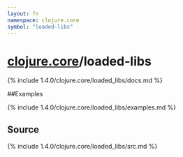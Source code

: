 ```yaml
---
layout: fn
namespace: clojure.core
symbol: "loaded-libs"
---
```


# [clojure.core](../)/loaded-libs

{% include 1.4.0/clojure.core/loaded_libs/docs.md %}

##Examples

{% include 1.4.0/clojure.core/loaded_libs/examples.md %}
## Source
{% include 1.4.0/clojure.core/loaded_libs/src.md %}

